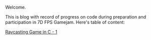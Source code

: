 Welcome.

This is blog with record of progress on code during preparation and participation in 7D FPS Gamejam. Here's table of content:

[Raycasting Game in C - 1](RAYCASTING001)
